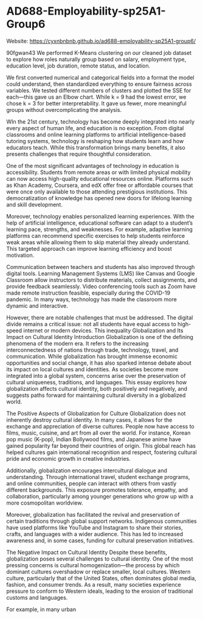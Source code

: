 # AD688-Employability-sp25A1-Group6
Website: https://cyxnbnbnb.github.io/ad688-employability-sp25A1-group6/



90fgwan43
We performed K-Means clustering on our cleaned job dataset to explore how roles naturally group based on salary, employment type, education level, job duration, remote status, and location.

We first converted numerical and categorical fields into a format the model could understand, then standardized everything to ensure fairness across variables. We tested different numbers of clusters and plotted the SSE for each—this gave us an Elbow chart. While k = 9 had the lowest error, we chose k = 3 for better interpretability. It gave us fewer, more meaningful groups without overcomplicating the analysis.

WIn the 21st century, technology has become deeply integrated into nearly every aspect of human life, and education is no exception. From digital classrooms and online learning platforms to artificial intelligence-based tutoring systems, technology is reshaping how students learn and how educators teach. While this transformation brings many benefits, it also presents challenges that require thoughtful consideration.

One of the most significant advantages of technology in education is accessibility. Students from remote areas or with limited physical mobility can now access high-quality educational resources online. Platforms such as Khan Academy, Coursera, and edX offer free or affordable courses that were once only available to those attending prestigious institutions. This democratization of knowledge has opened new doors for lifelong learning and skill development.

Moreover, technology enables personalized learning experiences. With the help of artificial intelligence, educational software can adapt to a student’s learning pace, strengths, and weaknesses. For example, adaptive learning platforms can recommend specific exercises to help students reinforce weak areas while allowing them to skip material they already understand. This targeted approach can improve learning efficiency and boost motivation.

Communication between teachers and students has also improved through digital tools. Learning Management Systems (LMS) like Canvas and Google Classroom allow instructors to distribute materials, collect assignments, and provide feedback seamlessly. Video conferencing tools such as Zoom have made remote instruction feasible, especially during the COVID-19 pandemic. In many ways, technology has made the classroom more dynamic and interactive.

However, there are notable challenges that must be addressed. The digital divide remains a critical issue: not all students have equal access to high-speed internet or modern devices. This inequality Globalization and Its Impact on Cultural Identity
Introduction
Globalization is one of the defining phenomena of the modern era. It refers to the increasing interconnectedness of nations through trade, technology, travel, and communication. While globalization has brought immense economic opportunities and social change, it has also sparked intense debate about its impact on local cultures and identities. As societies become more integrated into a global system, concerns arise over the preservation of cultural uniqueness, traditions, and languages. This essay explores how globalization affects cultural identity, both positively and negatively, and suggests paths forward for maintaining cultural diversity in a globalized world.

The Positive Aspects of Globalization for Culture
Globalization does not inherently destroy cultural identity. In many cases, it allows for the exchange and appreciation of diverse cultures. People now have access to films, music, cuisine, and art from all over the world. For instance, Korean pop music (K-pop), Indian Bollywood films, and Japanese anime have gained popularity far beyond their countries of origin. This global reach has helped cultures gain international recognition and respect, fostering cultural pride and economic growth in creative industries.

Additionally, globalization encourages intercultural dialogue and understanding. Through international travel, student exchange programs, and online communities, people can interact with others from vastly different backgrounds. This exposure promotes tolerance, empathy, and collaboration, particularly among younger generations who grow up with a more cosmopolitan worldview.

Moreover, globalization has facilitated the revival and preservation of certain traditions through global support networks. Indigenous communities have used platforms like YouTube and Instagram to share their stories, crafts, and languages with a wider audience. This has led to increased awareness and, in some cases, funding for cultural preservation initiatives.

The Negative Impact on Cultural Identity
Despite these benefits, globalization poses several challenges to cultural identity. One of the most pressing concerns is cultural homogenization—the process by which dominant cultures overshadow or replace smaller, local cultures. Western culture, particularly that of the United States, often dominates global media, fashion, and consumer trends. As a result, many societies experience pressure to conform to Western ideals, leading to the erosion of traditional customs and languages.

For example, in many urban